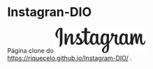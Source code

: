 # Instagran-DIO
 Página clone do ![](https://github.com/Riquecelo/Instagram-DIO/blob/main/img/instagram-logo.png) <br/>
 https://riquecelo.github.io/Instagram-DIO/ .
  
